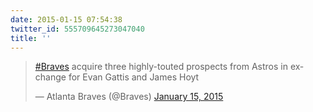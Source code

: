 ```yaml
---
date: 2015-01-15 07:54:38
twitter_id: 555709645273047040
title: ''
---
```


<blockquote class="twitter-tweet"><p lang="en" dir="ltr"><a href="https://twitter.com/hashtag/Braves?src=hash&amp;ref_src=twsrc%5Etfw">#Braves</a> acquire three highly-touted prospects from Astros in exchange for Evan Gattis and James Hoyt</p>&mdash; Atlanta Braves (@Braves) <a href="https://twitter.com/Braves/status/555567383532679168?ref_src=twsrc%5Etfw">January 15, 2015</a></blockquote>
<script async src="https://platform.twitter.com/widgets.js" charset="utf-8"></script>
